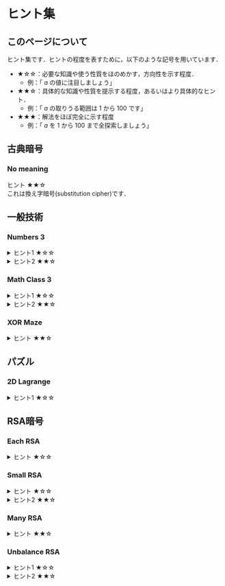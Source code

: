 # ヒント集
## このページについて
ヒント集です．ヒントの程度を表すために，以下のような記号を用いています．
- ★☆☆：必要な知識や使う性質をほのめかす，方向性を示す程度．
    - 例：「 $a$ の値に注目しましょう」
- ★★☆：具体的な知識や性質を提示する程度，あるいはより具体的なヒント．
    - 例：「 $a$ の取りうる範囲は $1$ から $100$ です」
- ★★★：解法をほぼ完全に示す程度
    - 例：「 $a$ を $1$ から $100$ まで全探索しましょう」

## 古典暗号

### No meaning

<summary>ヒント ★★☆</summary>
これは換え字暗号(substitution cipher)です．
</details>

## 一般技術

### Numbers 3

<details>
<summary>ヒント1 ★☆☆</summary>
一見すると16進数ですが，違います．
</details>

<details>
<summary>ヒント2 ★★☆</summary>
この数字を眺めていると，16進数ではないと予想できる決定的な特徴があります．その特徴がわかればこの数が何を表しているかがわかるでしょう．
</details>


### Math Class 3

<details>
<summary>ヒント1 ★☆☆</summary>
下10桁は，ある数を$10^{10}$ で割った余りと等しいです．
</details>

<details>
<summary>ヒント2 ★★☆</summary>
累乗を高速に計算するアルゴリズムが存在します．
</details>

### XOR Maze
<details>
<summary>ヒント ★★☆</summary>
XORの性質を以下に示します．

$$
\begin{align*}
A \oplus A &= 0 \\
A \oplus 0 &= A \\
A \oplus B &= B \oplus A \\
(A \oplus B) \oplus C &= A \oplus (B \oplus C) \\
\end{align*}
$$
これらの性質から次のようなことも言えます．
$$
\begin{align*}
A \oplus B = C \Leftrightarrow A \oplus C = B \Leftrightarrow B \oplus C = A
\end{align*}
$$

</details>

## パズル
### 2D Lagrange

<details>
<summary>ヒント1 ★☆☆</summary>
$a,b,c$ を全探索すると時間がかかります．どうにかして計算量を減らす方法はないでしょうか．
</details>

## RSA暗号
### Each RSA

<details>
<summary>ヒント ★☆☆</summary>
$m$ が小さい値しか取らないことに注目しましょう．
</details>

### Small RSA

<details>
<summary>ヒント ★☆☆</summary>
$e$ が小さいとどのような不都合が生じるでしょうか．
</details>



<details>
<summary>ヒント2 ★★☆</summary>
$a,b,c$ のうち，2つの値が決まれば残りの1つの値も決まります．
</details>

### Many RSA
<details>
<summary>ヒント ★★☆</summary>
$9$ 個の素数が用意されて， $5$ 個分の $N$ ，すなわち $10$ 個の素数が使用されています．つまり，使われる素数でダブりがあります．
</details>


### Unbalance RSA

<details>
<summary>ヒント1 ★☆☆</summary>
小さい素数も使われているので，素因数分解ができますが，完全に素因数分解することは難しそうです．
</details>

<details>
<summary>ヒント2 ★★☆</summary>
$N$ を完全に素因数分解する必要はありません．
</details>
